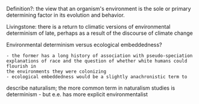 ---
---

Definition?: the view that an organism's environment is the sole or primary
determining factor in its evolution and behavior. 

Livingstone: there is a return to climatic versions of environmental
determinism of late, perhaps as a result of the discourse of climate change

Environmental determinism versus ecological embeddedness?

    - the former has a long history of association with pseudo-speciation
    explanations of race and the question of whether white humans could flourish in
    the environments they were colonizing
    - ecological embeddedness would be a slightly anachronistic term to
describe naturalism; the more common term in naturalism studies is determinism
    - but e.e. has more explicit environmentalist 

